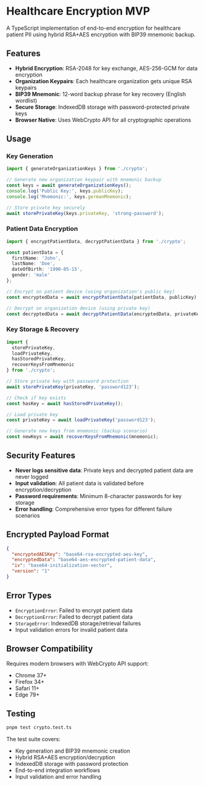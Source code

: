 # Healthcare Encryption MVP

A TypeScript implementation of end-to-end encryption for healthcare patient PII using hybrid RSA+AES encryption with BIP39 mnemonic backup.

## Features

- **Hybrid Encryption**: RSA-2048 for key exchange, AES-256-GCM for data encryption
- **Organization Keypairs**: Each healthcare organization gets unique RSA keypairs
- **BIP39 Mnemonic**: 12-word backup phrase for key recovery (English wordlist)
- **Secure Storage**: IndexedDB storage with password-protected private keys
- **Browser Native**: Uses WebCrypto API for all cryptographic operations

## Usage

### Key Generation

```typescript
import { generateOrganizationKeys } from './crypto';

// Generate new organization keypair with mnemonic backup
const keys = await generateOrganizationKeys();
console.log('Public Key:', keys.publicKey);
console.log('Mnemonic:', keys.germanMnemonic);

// Store private key securely
await storePrivateKey(keys.privateKey, 'strong-password');
```

### Patient Data Encryption

```typescript
import { encryptPatientData, decryptPatientData } from './crypto';

const patientData = {
  firstName: 'John',
  lastName: 'Doe',
  dateOfBirth: '1990-05-15',
  gender: 'male'
};

// Encrypt on patient device (using organization's public key)
const encryptedData = await encryptPatientData(patientData, publicKey);

// Decrypt on organization device (using private key)
const decryptedData = await decryptPatientData(encryptedData, privateKey);
```

### Key Storage & Recovery

```typescript
import { 
  storePrivateKey, 
  loadPrivateKey, 
  hasStoredPrivateKey,
  recoverKeysFromMnemonic 
} from './crypto';

// Store private key with password protection
await storePrivateKey(privateKey, 'password123');

// Check if key exists
const hasKey = await hasStoredPrivateKey();

// Load private key
const privateKey = await loadPrivateKey('password123');

// Generate new keys from mnemonic (backup scenario)
const newKeys = await recoverKeysFromMnemonic(mnemonic);
```

## Security Features

- **Never logs sensitive data**: Private keys and decrypted patient data are never logged
- **Input validation**: All patient data is validated before encryption/decryption
- **Password requirements**: Minimum 8-character passwords for key storage
- **Error handling**: Comprehensive error types for different failure scenarios

## Encrypted Payload Format

```json
{
  "encryptedAESKey": "base64-rsa-encrypted-aes-key",
  "encryptedData": "base64-aes-encrypted-patient-data",
  "iv": "base64-initialization-vector",
  "version": "1"
}
```

## Error Types

- `EncryptionError`: Failed to encrypt patient data
- `DecryptionError`: Failed to decrypt patient data  
- `StorageError`: IndexedDB storage/retrieval failures
- Input validation errors for invalid patient data

## Browser Compatibility

Requires modern browsers with WebCrypto API support:
- Chrome 37+
- Firefox 34+
- Safari 11+
- Edge 79+

## Testing

```bash
pnpm test crypto.test.ts
```

The test suite covers:
- Key generation and BIP39 mnemonic creation
- Hybrid RSA+AES encryption/decryption
- IndexedDB storage with password protection
- End-to-end integration workflows
- Input validation and error handling